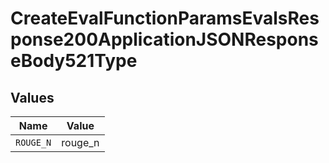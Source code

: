 # CreateEvalFunctionParamsEvalsResponse200ApplicationJSONResponseBody521Type


## Values

| Name      | Value     |
| --------- | --------- |
| `ROUGE_N` | rouge_n   |
